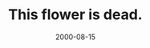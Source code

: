 ---
layout: base.njk
title : 'This flower is dead.' 
view_title : 'This flower is dead.' 
year : '2000' 
date : '2000-08-15' 
img_file : '/drawing/flowerdead.png' 
html_file : 'flowerdead' 
next_html : 'newarse1.html' 
year_order : '518' 
permalink : "title/{{html_file}}.html"
---